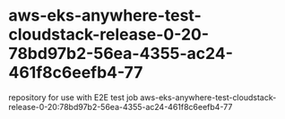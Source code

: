 # aws-eks-anywhere-test-cloudstack-release-0-20-78bd97b2-56ea-4355-ac24-461f8c6eefb4-77
repository for use with E2E test job aws-eks-anywhere-test-cloudstack-release-0-20:78bd97b2-56ea-4355-ac24-461f8c6eefb4-77
